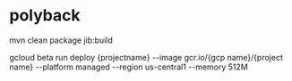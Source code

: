 # polyback

mvn clean package jib:build

gcloud beta run deploy {projectname} --image gcr.io/{gcp name}/{project name} --platform managed --region us-central1 --memory 512M